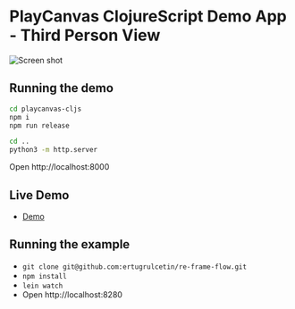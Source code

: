 # PlayCanvas ClojureScript Demo App - Third Person View


![Screen shot](ss.png)

## Running the demo

```bash
cd playcanvas-cljs
npm i
npm run release

cd ..
python3 -m http.server
```
Open http://localhost:8000

## Live Demo

- [Demo](https://ertugrulcetin.github.io/re-frame-flow-demo/index.html)

## Running the example
- `git clone git@github.com:ertugrulcetin/re-frame-flow.git`
- `npm install`
- `lein watch`
- Open http://localhost:8280
